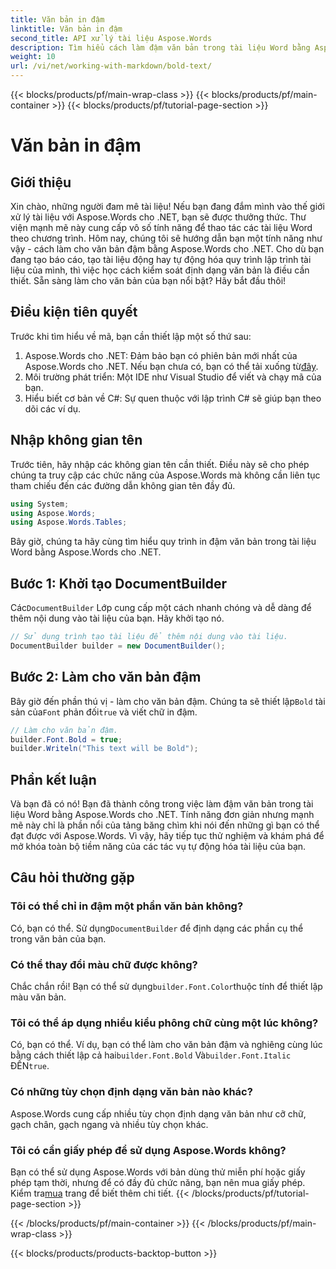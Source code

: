 ```yaml
---
title: Văn bản in đậm
linktitle: Văn bản in đậm
second_title: API xử lý tài liệu Aspose.Words
description: Tìm hiểu cách làm đậm văn bản trong tài liệu Word bằng Aspose.Words cho .NET với hướng dẫn từng bước của chúng tôi. Hoàn hảo để tự động định dạng tài liệu của bạn.
weight: 10
url: /vi/net/working-with-markdown/bold-text/
---
```


{{< blocks/products/pf/main-wrap-class >}}
{{< blocks/products/pf/main-container >}}
{{< blocks/products/pf/tutorial-page-section >}}

# Văn bản in đậm

## Giới thiệu

Xin chào, những người đam mê tài liệu! Nếu bạn đang đắm mình vào thế giới xử lý tài liệu với Aspose.Words cho .NET, bạn sẽ được thưởng thức. Thư viện mạnh mẽ này cung cấp vô số tính năng để thao tác các tài liệu Word theo chương trình. Hôm nay, chúng tôi sẽ hướng dẫn bạn một tính năng như vậy - cách làm cho văn bản đậm bằng Aspose.Words cho .NET. Cho dù bạn đang tạo báo cáo, tạo tài liệu động hay tự động hóa quy trình lập trình tài liệu của mình, thì việc học cách kiểm soát định dạng văn bản là điều cần thiết. Sẵn sàng làm cho văn bản của bạn nổi bật? Hãy bắt đầu thôi!

## Điều kiện tiên quyết

Trước khi tìm hiểu về mã, bạn cần thiết lập một số thứ sau:

1.  Aspose.Words cho .NET: Đảm bảo bạn có phiên bản mới nhất của Aspose.Words cho .NET. Nếu bạn chưa có, bạn có thể tải xuống từ[đây](https://releases.aspose.com/words/net/).
2. Môi trường phát triển: Một IDE như Visual Studio để viết và chạy mã của bạn.
3. Hiểu biết cơ bản về C#: Sự quen thuộc với lập trình C# sẽ giúp bạn theo dõi các ví dụ.

## Nhập không gian tên

Trước tiên, hãy nhập các không gian tên cần thiết. Điều này sẽ cho phép chúng ta truy cập các chức năng của Aspose.Words mà không cần liên tục tham chiếu đến các đường dẫn không gian tên đầy đủ.

```csharp
using System;
using Aspose.Words;
using Aspose.Words.Tables;
```

Bây giờ, chúng ta hãy cùng tìm hiểu quy trình in đậm văn bản trong tài liệu Word bằng Aspose.Words cho .NET.

## Bước 1: Khởi tạo DocumentBuilder

 Các`DocumentBuilder` Lớp cung cấp một cách nhanh chóng và dễ dàng để thêm nội dung vào tài liệu của bạn. Hãy khởi tạo nó.

```csharp
// Sử dụng trình tạo tài liệu để thêm nội dung vào tài liệu.
DocumentBuilder builder = new DocumentBuilder();
```

## Bước 2: Làm cho văn bản đậm

 Bây giờ đến phần thú vị - làm cho văn bản đậm. Chúng ta sẽ thiết lập`Bold` tài sản của`Font` phản đối`true` và viết chữ in đậm.

```csharp
// Làm cho văn bản đậm.
builder.Font.Bold = true;
builder.Writeln("This text will be Bold");
```

## Phần kết luận

Và bạn đã có nó! Bạn đã thành công trong việc làm đậm văn bản trong tài liệu Word bằng Aspose.Words cho .NET. Tính năng đơn giản nhưng mạnh mẽ này chỉ là phần nổi của tảng băng chìm khi nói đến những gì bạn có thể đạt được với Aspose.Words. Vì vậy, hãy tiếp tục thử nghiệm và khám phá để mở khóa toàn bộ tiềm năng của các tác vụ tự động hóa tài liệu của bạn.

## Câu hỏi thường gặp

### Tôi có thể chỉ in đậm một phần văn bản không?
 Có, bạn có thể. Sử dụng`DocumentBuilder` để định dạng các phần cụ thể trong văn bản của bạn.

### Có thể thay đổi màu chữ được không?
 Chắc chắn rồi! Bạn có thể sử dụng`builder.Font.Color`thuộc tính để thiết lập màu văn bản.

### Tôi có thể áp dụng nhiều kiểu phông chữ cùng một lúc không?
 Có, bạn có thể. Ví dụ, bạn có thể làm cho văn bản đậm và nghiêng cùng lúc bằng cách thiết lập cả hai`builder.Font.Bold` Và`builder.Font.Italic` ĐẾN`true`.

### Có những tùy chọn định dạng văn bản nào khác?
Aspose.Words cung cấp nhiều tùy chọn định dạng văn bản như cỡ chữ, gạch chân, gạch ngang và nhiều tùy chọn khác.

### Tôi có cần giấy phép để sử dụng Aspose.Words không?
 Bạn có thể sử dụng Aspose.Words với bản dùng thử miễn phí hoặc giấy phép tạm thời, nhưng để có đầy đủ chức năng, bạn nên mua giấy phép. Kiểm tra[mua](https://purchase.aspose.com/buy) trang để biết thêm chi tiết.
{{< /blocks/products/pf/tutorial-page-section >}}

{{< /blocks/products/pf/main-container >}}
{{< /blocks/products/pf/main-wrap-class >}}

{{< blocks/products/products-backtop-button >}}
